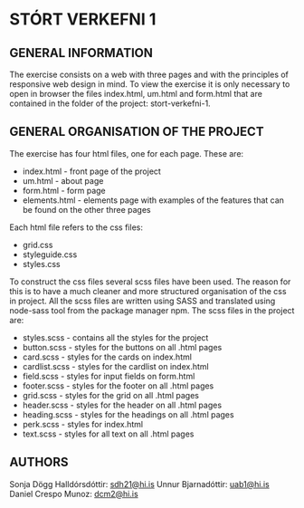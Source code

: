 # STÓRT VERKEFNI 1

## GENERAL INFORMATION

The exercise consists on a web with three pages and with the principles of responsive web design in mind.
To view the exercise it is only necessary to open in browser the files index.html, um.html and form.html that are contained in the folder of the project: stort-verkefni-1.

## GENERAL ORGANISATION OF THE PROJECT

The exercise has four html files, one for each page. These are:

* index.html      - front page of the project
* um.html         - about page
* form.html       - form page
* elements.html   - elements page with examples of the features that can be found on the other three pages

Each html file refers to the css files:

* grid.css        
* styleguide.css
* styles.css

To construct the css files several scss files have been used. The reason for this is to have a much cleaner and more structured organisation of the css in project. All the scss files are written using SASS and translated using node-sass tool from the package manager npm.
The scss files in the project are:

* styles.scss     - contains all the styles for the project
* button.scss     - styles for the buttons on all .html pages
* card.scss       - styles for the cards on index.html
* cardlist.scss   - styles for the cardlist on index.html
* field.scss      - styles for input fields on form.html
* footer.scss     - styles for the footer on all .html pages
* grid.scss       - styles for the grid on all .html pages
* header.scss     - styles for the header on all .html pages
* heading.scss    - styles for the headings on all .html pages
* perk.scss       - styles for index.html
* text.scss       - styles for all text on all .html pages


## AUTHORS

Sonja Dögg Halldórsdóttir: sdh21@hi.is
Unnur Bjarnadóttir: uab1@hi.is
Daniel Crespo Munoz: dcm2@hi.is
